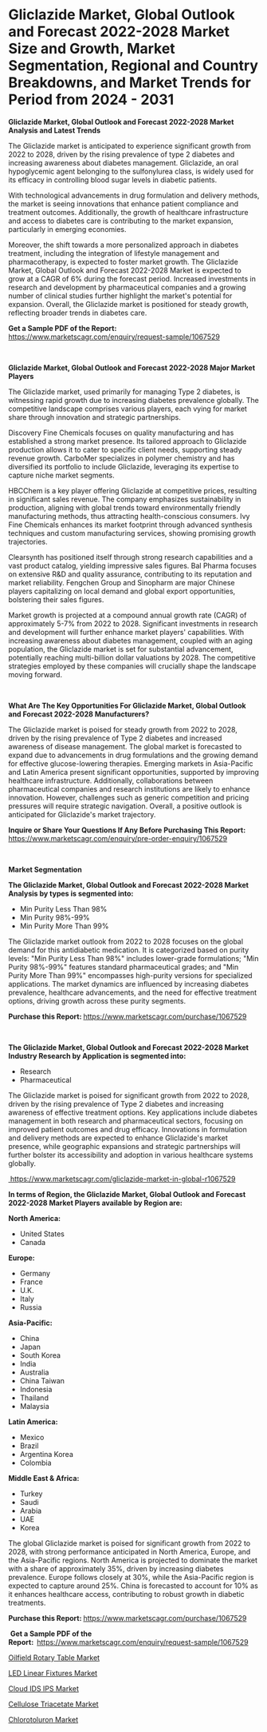 <p><h1>Gliclazide Market, Global Outlook and Forecast 2022-2028 Market Size and Growth, Market Segmentation, Regional and Country Breakdowns, and Market Trends for Period from 2024 -  2031</h1></p><p><strong>Gliclazide Market, Global Outlook and Forecast 2022-2028 Market Analysis and Latest Trends</strong></p>
<p><p>The Gliclazide market is anticipated to experience significant growth from 2022 to 2028, driven by the rising prevalence of type 2 diabetes and increasing awareness about diabetes management. Gliclazide, an oral hypoglycemic agent belonging to the sulfonylurea class, is widely used for its efficacy in controlling blood sugar levels in diabetic patients. </p><p>With technological advancements in drug formulation and delivery methods, the market is seeing innovations that enhance patient compliance and treatment outcomes. Additionally, the growth of healthcare infrastructure and access to diabetes care is contributing to the market expansion, particularly in emerging economies. </p><p>Moreover, the shift towards a more personalized approach in diabetes treatment, including the integration of lifestyle management and pharmacotherapy, is expected to foster market growth. The Gliclazide Market, Global Outlook and Forecast 2022-2028 Market is expected to grow at a CAGR of 6% during the forecast period. Increased investments in research and development by pharmaceutical companies and a growing number of clinical studies further highlight the market's potential for expansion. Overall, the Gliclazide market is positioned for steady growth, reflecting broader trends in diabetes care.</p></p>
<p><strong>Get a Sample PDF of the Report:&nbsp;</strong> <a href="https://www.marketscagr.com/enquiry/request-sample/1067529">https://www.marketscagr.com/enquiry/request-sample/1067529</a></p>
<p>&nbsp;</p>
<p><strong>Gliclazide Market, Global Outlook and Forecast 2022-2028 Major Market Players</strong></p>
<p><p>The Gliclazide market, used primarily for managing Type 2 diabetes, is witnessing rapid growth due to increasing diabetes prevalence globally. The competitive landscape comprises various players, each vying for market share through innovation and strategic partnerships.</p><p>Discovery Fine Chemicals focuses on quality manufacturing and has established a strong market presence. Its tailored approach to Gliclazide production allows it to cater to specific client needs, supporting steady revenue growth. CarboMer specializes in polymer chemistry and has diversified its portfolio to include Gliclazide, leveraging its expertise to capture niche market segments.</p><p>HBCChem is a key player offering Gliclazide at competitive prices, resulting in significant sales revenue. The company emphasizes sustainability in production, aligning with global trends toward environmentally friendly manufacturing methods, thus attracting health-conscious consumers. Ivy Fine Chemicals enhances its market footprint through advanced synthesis techniques and custom manufacturing services, showing promising growth trajectories.</p><p>Clearsynth has positioned itself through strong research capabilities and a vast product catalog, yielding impressive sales figures. Bal Pharma focuses on extensive R&D and quality assurance, contributing to its reputation and market reliability. Fengchen Group and Sinopharm are major Chinese players capitalizing on local demand and global export opportunities, bolstering their sales figures.</p><p>Market growth is projected at a compound annual growth rate (CAGR) of approximately 5-7% from 2022 to 2028. Significant investments in research and development will further enhance market players' capabilities. With increasing awareness about diabetes management, coupled with an aging population, the Gliclazide market is set for substantial advancement, potentially reaching multi-billion dollar valuations by 2028. The competitive strategies employed by these companies will crucially shape the landscape moving forward.</p></p>
<p>&nbsp;</p>
<p><strong>What Are The Key Opportunities For Gliclazide Market, Global Outlook and Forecast 2022-2028 Manufacturers?</strong></p>
<p><p>The Gliclazide market is poised for steady growth from 2022 to 2028, driven by the rising prevalence of Type 2 diabetes and increased awareness of disease management. The global market is forecasted to expand due to advancements in drug formulations and the growing demand for effective glucose-lowering therapies. Emerging markets in Asia-Pacific and Latin America present significant opportunities, supported by improving healthcare infrastructure. Additionally, collaborations between pharmaceutical companies and research institutions are likely to enhance innovation. However, challenges such as generic competition and pricing pressures will require strategic navigation. Overall, a positive outlook is anticipated for Gliclazide's market trajectory.</p></p>
<p><strong>Inquire or Share Your Questions If Any Before Purchasing This Report:</strong> <a href="https://www.marketscagr.com/enquiry/pre-order-enquiry/1067529">https://www.marketscagr.com/enquiry/pre-order-enquiry/1067529</a></p>
<p>&nbsp;</p>
<p><strong>Market Segmentation</strong></p>
<p><strong>The Gliclazide Market, Global Outlook and Forecast 2022-2028 Market Analysis by types is segmented into:</strong></p>
<p><ul><li>Min Purity Less Than 98%</li><li>Min Purity 98%-99%</li><li>Min Purity More Than 99%</li></ul></p>
<p><p>The Gliclazide market outlook from 2022 to 2028 focuses on the global demand for this antidiabetic medication. It is categorized based on purity levels: "Min Purity Less Than 98%" includes lower-grade formulations; "Min Purity 98%-99%" features standard pharmaceutical grades; and "Min Purity More Than 99%" encompasses high-purity versions for specialized applications. The market dynamics are influenced by increasing diabetes prevalence, healthcare advancements, and the need for effective treatment options, driving growth across these purity segments.</p></p>
<p><strong>Purchase this Report:&nbsp;</strong><a href="https://www.marketscagr.com/purchase/1067529">https://www.marketscagr.com/purchase/1067529</a></p>
<p>&nbsp;</p>
<p><strong>The Gliclazide Market, Global Outlook and Forecast 2022-2028 Market Industry Research by Application is segmented into:</strong></p>
<p><ul><li>Research</li><li>Pharmaceutical</li></ul></p>
<p><p>The Gliclazide market is poised for significant growth from 2022 to 2028, driven by the rising prevalence of Type 2 diabetes and increasing awareness of effective treatment options. Key applications include diabetes management in both research and pharmaceutical sectors, focusing on improved patient outcomes and drug efficacy. Innovations in formulation and delivery methods are expected to enhance Gliclazide's market presence, while geographic expansions and strategic partnerships will further bolster its accessibility and adoption in various healthcare systems globally.</p></p>
<p><a href="https://www.marketscagr.com/gliclazide-market-in-global-r1067529">&nbsp;https://www.marketscagr.com/gliclazide-market-in-global-r1067529</a></p>
<p><strong>In terms of Region, the Gliclazide Market, Global Outlook and Forecast 2022-2028 Market Players available by Region are:</strong></p>
<p>
    <p> <strong> North America: </strong>
        <ul>
            <li>United States</li>
            <li>Canada</li>
        </ul>
        </p> 
    <p> <strong> Europe: </strong>
        <ul>
            <li>Germany</li>
            <li>France</li>
            <li>U.K.</li>
            <li>Italy</li>
            <li>Russia</li>
        </ul>
        </p> 
    <p> <strong> Asia-Pacific: </strong>
        <ul>
            <li>China</li>
            <li>Japan</li>
            <li>South Korea</li>
            <li>India</li>
            <li>Australia</li>
            <li>China Taiwan</li>
            <li>Indonesia</li>
            <li>Thailand</li>
            <li>Malaysia</li>
        </ul>
        </p> 
    <p> <strong> Latin America: </strong>
        <ul>
            <li>Mexico</li>
            <li>Brazil</li>
            <li>Argentina Korea</li>
            <li>Colombia</li>
        </ul>
        </p> 
    <p> <strong> Middle East & Africa: </strong>
        <ul>
            <li>Turkey</li>
            <li>Saudi</li>
            <li>Arabia</li>
            <li>UAE</li>
            <li>Korea</li>
        </ul>
    </p>
    </p>
<p><p>The global Gliclazide market is poised for significant growth from 2022 to 2028, with strong performance anticipated in North America, Europe, and the Asia-Pacific regions. North America is projected to dominate the market with a share of approximately 35%, driven by increasing diabetes prevalence. Europe follows closely at 30%, while the Asia-Pacific region is expected to capture around 25%. China is forecasted to account for 10% as it enhances healthcare access, contributing to robust growth in diabetic treatments.</p></p>
<p><strong>Purchase this Report: </strong><a href="https://www.marketscagr.com/purchase/1067529">https://www.marketscagr.com/purchase/1067529</a></p>
<p>&nbsp;<strong>Get a Sample PDF of the Report:&nbsp;&nbsp;</strong><a href="https://www.marketscagr.com/enquiry/request-sample/1067529">https://www.marketscagr.com/enquiry/request-sample/1067529</a></p>
<p><strong></strong></p>
<p><p><a href="https://www.linkedin.com/pulse/oilfield-rotary-table-market-trends-growth-outlook-2024-2031-0a2sf?trackingId=jQAHxqavTBON7P%2FMqdGs%2FQ%3D%3D">Oilfield Rotary Table Market</a></p><p><a href="https://medium.com/@lamm8276/the-led-linear-fixtures-market-research-report-provides-an-in-depth-and-up-to-date-analysis-of-a64e6ea7d97a">LED Linear Fixtures Market</a></p><p><a href="https://www.linkedin.com/pulse/cloud-ids-ips-market-size-share-competitive-landscape-trend-kabee?trackingId=o%2BTvxgWeQt2PYBcXb%2FJkbA%3D%3D">Cloud IDS IPS Market</a></p><p><a href="https://issuu.com/reportprime-2/docs/cellulose-triacetate-market-size-20_699038bf05e5dc">Cellulose Triacetate Market</a></p><p><a href="https://issuu.com/reportprime-2/docs/chlorotoluron-market-size-2030.pptx_5e0c9c07d659d4">Chlorotoluron Market</a></p></p>